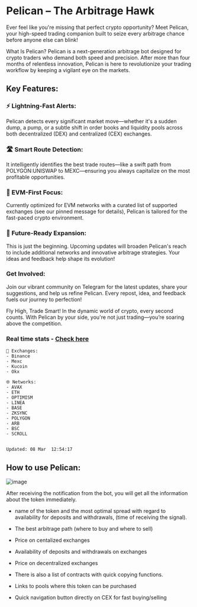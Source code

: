# Pelican – The Arbitrage Hawk

Ever feel like you're missing that perfect crypto opportunity? Meet Pelican, your high-speed trading companion built to seize every arbitrage chance before anyone else can blink!

What Is Pelican?
Pelican is a next-generation arbitrage bot designed for crypto traders who demand both speed and precision. After more than four months of relentless innovation, Pelican is here to revolutionize your trading workflow by keeping a vigilant eye on the markets.

## Key Features:

### ⚡ Lightning-Fast Alerts:
Pelican detects every significant market move—whether it's a sudden dump, a pump, or a subtle shift in order books and liquidity pools across both decentralized (DEX) and centralized (CEX) exchanges.

### 🛣️ Smart Route Detection:
It intelligently identifies the best trade routes—like a swift path from POLYGON:UNISWAP to MEXC—ensuring you always capitalize on the most profitable opportunities.

### 🔗 EVM-First Focus:
Currently optimized for EVM networks with a curated list of supported exchanges (see our pinned message for details), Pelican is tailored for the fast-paced crypto environment.

### 🚀 Future-Ready Expansion:
This is just the beginning. Upcoming updates will broaden Pelican's reach to include additional networks and innovative arbitrage strategies. Your ideas and feedback help shape its evolution!

### Get Involved:
Join our vibrant community on Telegram for the latest updates, share your suggestions, and help us refine Pelican. Every repost, idea, and feedback fuels our journey to perfection!

Fly High, Trade Smart!
In the dynamic world of crypto, every second counts. With Pelican by your side, you're not just trading—you’re soaring above the competition.


### Real time stats - [Check here](https://t.me/c/2226558277/447)
```
🏦 Exchanges:
- Binance
- Mexc
- Kucoin
- Okx

🌐 Networks:
- AVAX
- ETH
- OPTIMISM
- LINEA
- BASE
- ZKSYNC
- POLYGON
- ARB
- BSC
- SCROLL


Updated: 08 Mar  12:54:17
```



## How to use Pelican:
![image](https://github.com/user-attachments/assets/fefc176b-7c6b-47bd-9ec1-1d1e1af5c19a)

After receiving the notification from the bot, you will get all the information about the token immediately.

- name of the token and the most optimal spread with regard to availability for deposits and withdrawals, (time of receiving the signal).

- The best arbitrage path (where to buy and where to sell)
- Price on centalized exchanges
- Availability of deposits and withdrawals on exchanges
- Price on decentralized exchanges

- There is also a list of contracts with quick copying functions. 
- Links to pools where this token can be purchased
- Quick navigation button directly on CEX for fast buying/selling


